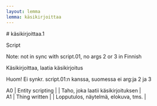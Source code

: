 ```yaml
---
layout: lemma
lemma: käsikirjoittaa
---
```


<div class="sense">
# <span class="sensename">käsikirjoittaa.1</span>

<span class="description">Script</span>

Note: not in sync with script.01, no args 2 or 3 in Finnish

<span class="description">Käsikirjoittaa, laatia käsikirjoitus</span>

Huom! Ei synkr. script.01:n kanssa, suomessa ei arg:ja 2 ja 3

A0 | Entity scripting |   | Taho, joka laatii käsikirjoituksen |  
A1 | Thing written |   | Lopputulos, näytelmä, elokuva, tms. |  

</div>

